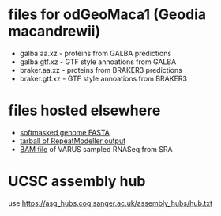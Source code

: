 # files for odGeoMaca1 (Geodia macandrewii)
* galba.aa.xz - proteins from GALBA predictions
* galba.gtf.xz - GTF style annoations from GALBA
* braker.aa.xz - proteins from BRAKER3 predictions
* braker.gtf.xz - GTF style annoations from BRAKER3

# files hosted elsewhere
* [softmasked genome FASTA](https://asg_hubs.cog.sanger.ac.uk/odGeoMaca1/odGeoMaca1.fa.masked)
* [tarball of RepeatModeller output](https://asg_hubs.cog.sanger.ac.uk/odGeoMaca1/odGeoMaca1.tar.xz)
* [BAM file](https://asg_hubs.cog.sanger.ac.uk/odGeoMaca1/VARUS.bam) of VARUS sampled RNASeq from SRA

# UCSC assembly hub
use https://asg_hubs.cog.sanger.ac.uk/assembly_hubs/hub.txt
